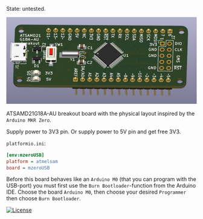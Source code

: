 State: untested.

![](render.png)

ATSAMD21G18A-AU breakout board with the physical layout inspired by the `Arduino MKR Zero`.

Supply power to 3V3 pin. Or supply power to 5V pin and get free 3V3.

`platformio.ini`:
```ini
[env:mzeroUSB]
platform = atmelsam
board = mzeroUSB
```

Before this board behaves like an `Arduino M0` (that you can program with the USB-port) you must first use the `Burn Bootloader`-function from the Arduino IDE. Choose the board `Arduino M0`, then choose your desired `Programmer` then choose `Burn Bootloader`.

[![License](https://img.shields.io/badge/License-Apache%202.0-blue.svg)](https://opensource.org/licenses/Apache-2.0)